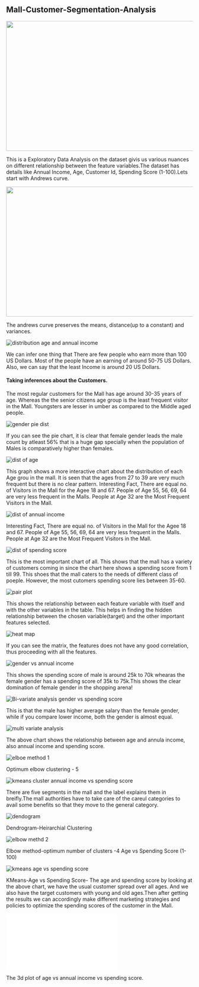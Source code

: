 ## Mall-Customer-Segmentation-Analysis
<img src="https://images.unsplash.com/photo-1519567241046-7f570eee3ce6?ixlib=rb-1.2.1&ixid=eyJhcHBfaWQiOjEyMDd9&auto=format&fit=crop&w=1000&q=80" width="650" height="350">

This is a Exploratory Data Analysis on the dataset givis us various nuances on different relationship between the feature variables.The dataset has details like Annual Income, Age, Customer Id, Spending Score (1-100).Lets start with Andrews curve. 

<img src="https://user-images.githubusercontent.com/64869288/90749071-d8900180-e287-11ea-8d79-c254a2df578e.png" width="800" height="350">
<br />

The andrews curve preserves the means, distance(up to a constant) and variances.<br>

![distribution age and annual income](https://user-images.githubusercontent.com/64869288/90749397-42a8a680-e288-11ea-8694-f42f480d0941.png)

We can infer one thing that There are few people who earn more than 100 US Dollars. Most of the people have an earning of around 50-75 US Dollars. Also, we can say that the least Income is around 20 US Dollars.
 
#### Taking inferences about the Customers.

The most regular customers for the Mall has age around 30-35 years of age. Whereas the the senior citizens age group is the least frequent visitor in the Mall. Youngsters are lesser in umber as compared to the Middle aged people.

![gender pie dist](https://user-images.githubusercontent.com/64869288/90749576-77b4f900-e288-11ea-87db-2c7a0666c86b.png)

If you can see the pie chart, it is clear that female gender leads the male count by atleast 56%
that is a huge gap specially when the population of Males is comparatively higher than females.

![dist of age](https://user-images.githubusercontent.com/64869288/90749659-961af480-e288-11ea-8842-1bea12af6b27.png)

This graph shows a more interactive chart about the distribution of each Age grou in the mall.
It is seen that the ages from 27 to 39 are very much frequent but there is no clear pattern. Interesting Fact, There are equal no. of Visitors in the Mall for the Agee 18 and 67. People of Age 55, 56, 69, 64 are very less frequent in the Malls. People at Age 32 are the Most Frequent Visitors in the Mall.



![dist of annual income](https://user-images.githubusercontent.com/64869288/90749839-cfebfb00-e288-11ea-8482-380102dd06e7.png)

Interesting Fact, There are equal no. of Visitors in the Mall for the Agee 18 and 67. People of Age 55, 56, 69, 64 are very less frequent in the Malls. People at Age 32 are the Most Frequent Visitors in the Mall.


![dist of spending score](https://user-images.githubusercontent.com/64869288/90749887-e42ff800-e288-11ea-84e5-3c34ac7fe1c4.png)

This is the most important chart of all. 
This shows that the mall has a variety of customers coming in since the chart here shows a spending score from 1 till 99. This shoes that the mall caters to the needs of different class of poeple. However, the most cutomers spending score lies between 35-60.

![pair plot](https://user-images.githubusercontent.com/64869288/90749943-fb6ee580-e288-11ea-840d-1d9a1297f61b.png)

This shows the relationship between each feature variable with itself and with the other variables in the table. This helps in finding the hidden relationship between the chosen variable(target) and the other important features selected.

![heat map](https://user-images.githubusercontent.com/64869288/90750041-1a6d7780-e289-11ea-8472-51966ab8c3d9.png)

If you can see the matrix, the features does not have any good correlation, thus proceeding with all the features.

![gender vs annual income](https://user-images.githubusercontent.com/64869288/90750116-38d37300-e289-11ea-9416-fcf7c0551ae9.png)

This shows the spending score of male is around 25k to 70k whearas the female gender has a spending score of 35k to 75k.This shows the clear domination of female gender in the shopping arena!

![Bi-variate analysis gender vs spending score](https://user-images.githubusercontent.com/64869288/90750160-4a1c7f80-e289-11ea-822a-9fbefc02906d.png)

This is that the male has higher average salary than the female gender, while if you compare lower income, both the gender is almost equal.

![multi variate analysis](https://user-images.githubusercontent.com/64869288/90750295-71734c80-e289-11ea-870d-2d388e0e3860.png)

The above chart shows the relationship between age and annula income, also annual income and spending score.


![elboe method 1](https://user-images.githubusercontent.com/64869288/90750479-b4352480-e289-11ea-9a1c-ee9aa7445ab8.png)

Optimum elbow clustering - 5

![kmeans cluster annual income vs spending score](https://user-images.githubusercontent.com/64869288/90750354-8cde5780-e289-11ea-85a4-5995141b1fef.png)

There are five segments in the mall and the label explains them in breifly.The mall authorities have to take care of the careul categories to avail some benefits so that they move to the general category.

![dendogram](https://user-images.githubusercontent.com/64869288/90750423-9ebffa80-e289-11ea-8433-444f8b781e09.png)

Dendrogram-Heirarchial Clustering

![elbow methd 2](https://user-images.githubusercontent.com/64869288/90750710-0d9d5380-e28a-11ea-9f26-1e2f3c36c155.png)

Elbow method-optimum number of clusters -4 Age vs Spending Score (1-100)

![kmeans age vs spending score](https://user-images.githubusercontent.com/64869288/90750785-27d73180-e28a-11ea-83a8-2b49eddf4c8c.png)

KMeans-Age vs Spending Score- The age and spending score by looking at the above chart, we have the usual customer spread over all ages. And we also have the target customers with young and old ages.Then after getting the results we can accordingly make different marketing strategies and policies to optimize the spending scores of the customer in the Mall.


![alt text](file:///C:/Users/ramravi/Desktop/git/mallcustomersegmentation-analysis/temp-plot.html)

The 3d plot of age vs annual income vs spending score.






























































































